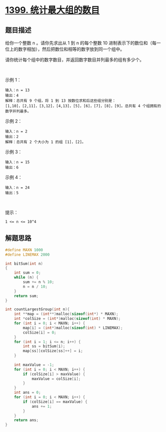 # [1399. 统计最大组的数目](https://leetcode-cn.com/problems/count-largest-group/)

## 题目描述

给你一个整数 n 。请你先求出从 1 到 n 的每个整数 10 进制表示下的数位和（每一位上的数字相加），然后把数位和相等的数字放到同一个组中。

请你统计每个组中的数字数目，并返回数字数目并列最多的组有多少个。

 

示例 1：

    输入：n = 13
    输出：4
    解释：总共有 9 个组，将 1 到 13 按数位求和后这些组分别是：
    [1,10]，[2,11]，[3,12]，[4,13]，[5]，[6]，[7]，[8]，[9]。总共有 4 个组拥有的数字并列最多。

示例 2：

    输入：n = 2
    输出：2
    解释：总共有 2 个大小为 1 的组 [1]，[2]。

示例 3：

    输入：n = 15
    输出：6

示例 4：

    输入：n = 24
    输出：5
 

提示：

    1 <= n <= 10^4

## 解题思路

```c
#define MAXN 1000
#define LINEMAX 2000

int bitSum(int n)
{
	int sum = 0;
	while (n) {
		sum += n % 10;
		n = n / 10;
	}
	return sum;
}

int countLargestGroup(int n){
	int **map = (int**)malloc(sizeof(int*) * MAXN);
	int *colSize = (int*)malloc(sizeof(int) * MAXN);
	for (int i = 0; i < MAXN; i++) {
		map[i] = (int*)malloc(sizeof(int) * LINEMAX);
		colSize[i] = 0;
	}
	for (int i = 1; i <= n; i++) {
		int ss = bitSum(i);
		map[ss][colSize[ss]++] = i;
	}
	
	int maxValue = -1;
	for (int i = 0; i < MAXN; i++) {
		if (colSize[i] > maxValue) {
			maxValue = colSize[i];
		}
	}
	int ans = 0;
	for (int i = 0; i < MAXN; i++) {
		if (colSize[i] == maxValue) {
			ans += 1;
		}
	}
	return ans;
}
```

